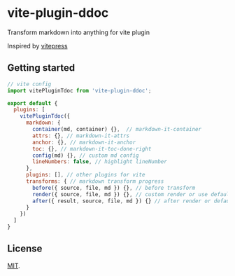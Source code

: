 # vite-plugin-ddoc

Transform markdown into anything for vite plugin

Inspired by [vitepress](https://github.com/vuejs/vitepress)

## Getting started

```js
// vite config
import vitePluginTdoc from 'vite-plugin-ddoc';

export default {
  plugins: [
    vitePluginTdoc({
      markdown: {
        container(md, container) {},  // markdown-it-container
        attrs: {}, // markdown-it-attrs
        anchor: {}, // markdown-it-anchor
        toc: {}, // markdown-it-toc-done-right
        config(md) {}, // custom md config
        lineNumbers: false, // highlight lineNumber
      },
      plugins: [], // other plugins for vite
      transforms: { // markdown transform progress
        before({ source, file, md }) {}, // before transform
        render({ source, file, md }) {}, // custom render or use default render
        after({ result, source, file, md }) {} // after render or default render
      }
    })
  ]
}
```

## License

[MIT](LICENSE).
